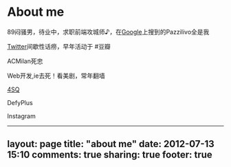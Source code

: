 # About me  
89闷骚男，待业中，求职前端攻城师♪，在[Google](https://www.google.com)上搜到的Pazzilivo全是我 

[Twitter](https://twitter.com/pazzilivo)间歇性话痨，早年活动于 #豆瓣

ACMilan死忠

Web开发,ie去死！看美剧，常年翻墙

[4SQ](https://foursquare.com/pazzilivo)

DefyPlus

Instagram

---
layout: page
title: "about me"
date: 2012-07-13 15:10
comments: true
sharing: true
footer: true
---

